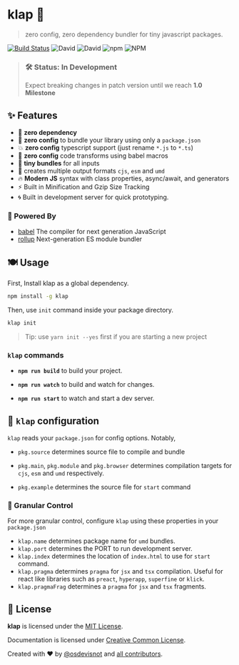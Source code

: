 # klap :clap:

> zero config, zero dependency bundler for tiny javascript packages.

[![Build Status](https://travis-ci.org/osdevisnot/klap.svg?branch=master)](https://travis-ci.org/osdevisnot/klap)
![David](https://img.shields.io/david/osdevisnot/klap)
![David](https://img.shields.io/david/dev/osdevisnot/klap)
![npm](https://img.shields.io/npm/v/klap)
![NPM](https://img.shields.io/npm/l/klap)

> ### 🛠 Status: In Development
>
> Expect breaking changes in patch version until we reach **1.0 Milestone**

## :sparkles: Features

- :rocket: **zero dependency**
- :tada: **zero config** to bundle your library using only a `package.json`
- :boom: **zero config** typescript support (just rename `*.js` to `*.ts`)
- :star2: **zero config** code transforms using babel macros
- :haircut: **tiny bundles** for all inputs
- :octopus: creates multiple output formats `cjs`, `esm` and `umd`
- :fire: **Modern JS** syntax with class properties, async/await, and generators
- :zap: Built in Minification and Gzip Size Tracking
- :cyclone: Built in development server for quick prototyping.

### :muscle: Powered By

- [babel](https://babeljs.io) The compiler for next generation JavaScript
- [rollup](https://rollupjs.org) Next-generation ES module bundler

## :plate_with_cutlery: Usage

First, Install klap as a global dependency.

```bash
npm install -g klap
```

Then, use `init` command inside your package directory.

```bash
klap init
```

> Tip: use `yarn init --yes` first if you are starting a new project

### `klap` commands

- **`npm run build`** to build your project.

- **`npm run watch`** to build and watch for changes.

- **`npm run start`** to watch and start a dev server.

## :anger: `klap` configuration

`klap` reads your `package.json` for config options. Notably,

- `pkg.source` determines source file to compile and bundle

- `pkg.main`, `pkg.module` and `pkg.browser` determines compilation targets for `cjs`, `esm` and `umd` respectively.

- `pkg.example` determines the source file for `start` command

### :trident: Granular Control

For more granular control, configure `klap` using these properties in your `package.json`

- `klap.name` determines package name for `umd` bundles.
- `klap.port` determines the PORT to run development server.
- `klap.index` determines the location of `index.html` to use for `start` command.
- `klap.pragma` determines `pragma` for `jsx` and `tsx` compilation. Useful for react like libraries such as `preact`, `hyperapp`, `superfine` or `klick`.
- `klap.pragmaFrag` determines a `pragma` for `jsx` and `tsx` fragments.

## :clinking_glasses: License

**klap** is licensed under the [MIT License](http://opensource.org/licenses/MIT).

Documentation is licensed under [Creative Common License](http://creativecommons.org/licenses/by/4.0/).

Created with ♥ by [@osdevisnot](https://github.com/osdevisnot) and [all contributors](https://github.com/osdevisnot/klap/graphs/contributors).

